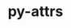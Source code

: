 ---
title: "py-attrs"
layout: cache
categories: [package, develop-2023-05-21]
meta: {"versions": ["22.2.0"], "compilers": ["gcc@=11.1.0", "gcc@=11.3.0", "gcc@=7.3.1", "gcc@=7.5.0"], "oss": ["amzn2", "ubuntu18.04", "ubuntu20.04", "ubuntu22.04"], "platforms": ["linux"], "targets": ["aarch64", "neoverse_n1", "ppc64le", "x86_64_v3"], "stacks": ["aws-isc", "aws-isc-aarch64", "data-vis-sdk", "e4s", "e4s-power", "ml-linux-x86_64-cpu", "ml-linux-x86_64-cuda", "ml-linux-x86_64-rocm", "radiuss", "root"], "num_specs": 16, "num_specs_by_stack": {"aws-isc-aarch64": 2, "root": 16, "aws-isc": 1, "radiuss": 2, "e4s-power": 3, "data-vis-sdk": 4, "e4s": 3, "ml-linux-x86_64-cpu": 1, "ml-linux-x86_64-rocm": 1, "ml-linux-x86_64-cuda": 1}}
spec_details: [{"hash": "2e572laf6ldt3vdbikstow6wfia4zaj3", "compiler": "gcc@=7.3.1", "versions": ["22.2.0"], "os": "amzn2", "platform": "linux", "target": "aarch64", "variants": ["build_system=python_pip"], "stacks": ["aws-isc-aarch64", "root"], "size": "-", "tarball": "https://binaries.spack.io/develop-2023-05-21/build_cache/linux-amzn2-aarch64/gcc-7.3.1/py-attrs-22.2.0/linux-amzn2-aarch64-gcc-7.3.1-py-attrs-22.2.0-2e572laf6ldt3vdbikstow6wfia4zaj3.spack"}, {"hash": "tstnzo3rgul674zikumey5olgqaixkgk", "compiler": "gcc@=7.3.1", "versions": ["22.2.0"], "os": "amzn2", "platform": "linux", "target": "neoverse_n1", "variants": ["build_system=python_pip"], "stacks": ["aws-isc-aarch64", "root"], "size": "-", "tarball": "https://binaries.spack.io/develop-2023-05-21/build_cache/linux-amzn2-neoverse_n1/gcc-7.3.1/py-attrs-22.2.0/linux-amzn2-neoverse_n1-gcc-7.3.1-py-attrs-22.2.0-tstnzo3rgul674zikumey5olgqaixkgk.spack"}, {"hash": "r3oof54taqkg44oj4ouwdrn62fcwk5hv", "compiler": "gcc@=7.3.1", "versions": ["22.2.0"], "os": "amzn2", "platform": "linux", "target": "x86_64_v3", "variants": ["build_system=python_pip"], "stacks": ["root", "aws-isc"], "size": "-", "tarball": "https://binaries.spack.io/develop-2023-05-21/build_cache/linux-amzn2-x86_64_v3/gcc-7.3.1/py-attrs-22.2.0/linux-amzn2-x86_64_v3-gcc-7.3.1-py-attrs-22.2.0-r3oof54taqkg44oj4ouwdrn62fcwk5hv.spack"}, {"hash": "simamc3bahkqzllersyi6mtqnyctuyd6", "compiler": "gcc@=7.5.0", "versions": ["22.2.0"], "os": "ubuntu18.04", "platform": "linux", "target": "x86_64_v3", "variants": ["build_system=python_pip"], "stacks": ["root", "radiuss"], "size": "-", "tarball": "https://binaries.spack.io/develop-2023-05-21/build_cache/linux-ubuntu18.04-x86_64_v3/gcc-7.5.0/py-attrs-22.2.0/linux-ubuntu18.04-x86_64_v3-gcc-7.5.0-py-attrs-22.2.0-simamc3bahkqzllersyi6mtqnyctuyd6.spack"}, {"hash": "4u6ehgkfc2cwwjr2psknee6b5fo4xlyx", "compiler": "gcc@=7.5.0", "versions": ["22.2.0"], "os": "ubuntu18.04", "platform": "linux", "target": "x86_64_v3", "variants": ["build_system=python_pip"], "stacks": ["root", "radiuss"], "size": "-", "tarball": "https://binaries.spack.io/develop-2023-05-21/build_cache/linux-ubuntu18.04-x86_64_v3/gcc-7.5.0/py-attrs-22.2.0/linux-ubuntu18.04-x86_64_v3-gcc-7.5.0-py-attrs-22.2.0-4u6ehgkfc2cwwjr2psknee6b5fo4xlyx.spack"}, {"hash": "rvcyun7locxzqh7acasweezeuyu3zuaj", "compiler": "gcc@=11.1.0", "versions": ["22.2.0"], "os": "ubuntu20.04", "platform": "linux", "target": "ppc64le", "variants": ["build_system=python_pip"], "stacks": ["root", "e4s-power"], "size": "-", "tarball": "https://binaries.spack.io/develop-2023-05-21/build_cache/linux-ubuntu20.04-ppc64le/gcc-11.1.0/py-attrs-22.2.0/linux-ubuntu20.04-ppc64le-gcc-11.1.0-py-attrs-22.2.0-rvcyun7locxzqh7acasweezeuyu3zuaj.spack"}, {"hash": "mtvzdy3dggczyeaqspir47pdqutq6pdq", "compiler": "gcc@=11.1.0", "versions": ["22.2.0"], "os": "ubuntu20.04", "platform": "linux", "target": "ppc64le", "variants": ["build_system=python_pip"], "stacks": ["root", "e4s-power"], "size": "-", "tarball": "https://binaries.spack.io/develop-2023-05-21/build_cache/linux-ubuntu20.04-ppc64le/gcc-11.1.0/py-attrs-22.2.0/linux-ubuntu20.04-ppc64le-gcc-11.1.0-py-attrs-22.2.0-mtvzdy3dggczyeaqspir47pdqutq6pdq.spack"}, {"hash": "36kqjmtgvrbxsq67ylffimxgk5riwpty", "compiler": "gcc@=11.1.0", "versions": ["22.2.0"], "os": "ubuntu20.04", "platform": "linux", "target": "ppc64le", "variants": ["build_system=python_pip"], "stacks": ["root", "e4s-power"], "size": "-", "tarball": "https://binaries.spack.io/develop-2023-05-21/build_cache/linux-ubuntu20.04-ppc64le/gcc-11.1.0/py-attrs-22.2.0/linux-ubuntu20.04-ppc64le-gcc-11.1.0-py-attrs-22.2.0-36kqjmtgvrbxsq67ylffimxgk5riwpty.spack"}, {"hash": "j7gpvtrbxavk2bqp4vwaht76gq6lah2k", "compiler": "gcc@=11.1.0", "versions": ["22.2.0"], "os": "ubuntu20.04", "platform": "linux", "target": "x86_64_v3", "variants": ["build_system=python_pip"], "stacks": ["data-vis-sdk", "root"], "size": "-", "tarball": "https://binaries.spack.io/develop-2023-05-21/build_cache/linux-ubuntu20.04-x86_64_v3/gcc-11.1.0/py-attrs-22.2.0/linux-ubuntu20.04-x86_64_v3-gcc-11.1.0-py-attrs-22.2.0-j7gpvtrbxavk2bqp4vwaht76gq6lah2k.spack"}, {"hash": "jwbvyrm4c4es5awgdxkxt76h6i3p7grn", "compiler": "gcc@=11.1.0", "versions": ["22.2.0"], "os": "ubuntu20.04", "platform": "linux", "target": "x86_64_v3", "variants": ["build_system=python_pip"], "stacks": ["data-vis-sdk", "root"], "size": "-", "tarball": "https://binaries.spack.io/develop-2023-05-21/build_cache/linux-ubuntu20.04-x86_64_v3/gcc-11.1.0/py-attrs-22.2.0/linux-ubuntu20.04-x86_64_v3-gcc-11.1.0-py-attrs-22.2.0-jwbvyrm4c4es5awgdxkxt76h6i3p7grn.spack"}, {"hash": "32bd57tbv2xpdk3dqsbiv5j63l2h5cs2", "compiler": "gcc@=11.1.0", "versions": ["22.2.0"], "os": "ubuntu20.04", "platform": "linux", "target": "x86_64_v3", "variants": ["build_system=python_pip"], "stacks": ["root", "e4s"], "size": "-", "tarball": "https://binaries.spack.io/develop-2023-05-21/build_cache/linux-ubuntu20.04-x86_64_v3/gcc-11.1.0/py-attrs-22.2.0/linux-ubuntu20.04-x86_64_v3-gcc-11.1.0-py-attrs-22.2.0-32bd57tbv2xpdk3dqsbiv5j63l2h5cs2.spack"}, {"hash": "spuvhnu6c4gseftb7ajkdgshekke574h", "compiler": "gcc@=11.1.0", "versions": ["22.2.0"], "os": "ubuntu20.04", "platform": "linux", "target": "x86_64_v3", "variants": ["build_system=python_pip"], "stacks": ["data-vis-sdk", "root"], "size": "-", "tarball": "https://binaries.spack.io/develop-2023-05-21/build_cache/linux-ubuntu20.04-x86_64_v3/gcc-11.1.0/py-attrs-22.2.0/linux-ubuntu20.04-x86_64_v3-gcc-11.1.0-py-attrs-22.2.0-spuvhnu6c4gseftb7ajkdgshekke574h.spack"}, {"hash": "obglnfay4rxh2c65tmjrtpnue2v2dkul", "compiler": "gcc@=11.1.0", "versions": ["22.2.0"], "os": "ubuntu20.04", "platform": "linux", "target": "x86_64_v3", "variants": ["build_system=python_pip"], "stacks": ["data-vis-sdk", "root"], "size": "-", "tarball": "https://binaries.spack.io/develop-2023-05-21/build_cache/linux-ubuntu20.04-x86_64_v3/gcc-11.1.0/py-attrs-22.2.0/linux-ubuntu20.04-x86_64_v3-gcc-11.1.0-py-attrs-22.2.0-obglnfay4rxh2c65tmjrtpnue2v2dkul.spack"}, {"hash": "odohcneevbinevh62gt5ea3vbw6x3g7f", "compiler": "gcc@=11.1.0", "versions": ["22.2.0"], "os": "ubuntu20.04", "platform": "linux", "target": "x86_64_v3", "variants": ["build_system=python_pip"], "stacks": ["root", "e4s"], "size": "-", "tarball": "https://binaries.spack.io/develop-2023-05-21/build_cache/linux-ubuntu20.04-x86_64_v3/gcc-11.1.0/py-attrs-22.2.0/linux-ubuntu20.04-x86_64_v3-gcc-11.1.0-py-attrs-22.2.0-odohcneevbinevh62gt5ea3vbw6x3g7f.spack"}, {"hash": "ltdzaaz6dzxdio4nvlxowag3m2asxs6q", "compiler": "gcc@=11.1.0", "versions": ["22.2.0"], "os": "ubuntu20.04", "platform": "linux", "target": "x86_64_v3", "variants": ["build_system=python_pip"], "stacks": ["root", "e4s"], "size": "-", "tarball": "https://binaries.spack.io/develop-2023-05-21/build_cache/linux-ubuntu20.04-x86_64_v3/gcc-11.1.0/py-attrs-22.2.0/linux-ubuntu20.04-x86_64_v3-gcc-11.1.0-py-attrs-22.2.0-ltdzaaz6dzxdio4nvlxowag3m2asxs6q.spack"}, {"hash": "qdjbzxugmjinhs6cwdgqc3r2ngmvvbro", "compiler": "gcc@=11.3.0", "versions": ["22.2.0"], "os": "ubuntu22.04", "platform": "linux", "target": "x86_64_v3", "variants": ["build_system=python_pip"], "stacks": ["root", "ml-linux-x86_64-cpu", "ml-linux-x86_64-rocm", "ml-linux-x86_64-cuda"], "size": "-", "tarball": "https://binaries.spack.io/develop-2023-05-21/build_cache/linux-ubuntu22.04-x86_64_v3/gcc-11.3.0/py-attrs-22.2.0/linux-ubuntu22.04-x86_64_v3-gcc-11.3.0-py-attrs-22.2.0-qdjbzxugmjinhs6cwdgqc3r2ngmvvbro.spack"}]
---